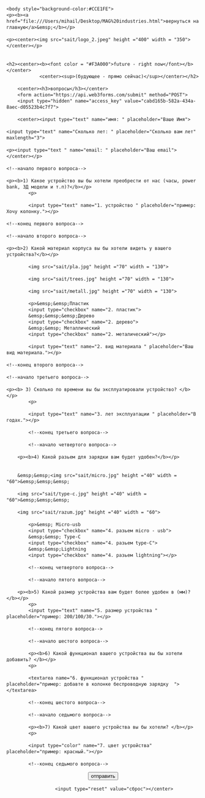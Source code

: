 
<html>
	<head>
	<title>MAG industries</title>
	<meta name="Glushnev Mikhail Alekseevich">
	<meta countent ="The site of the company MAG industries">
	<meta name="Keyboards" content="sait, MAG industries, interesting, tehnology, content, startup, 3d printer, arduino, code, knowledge, machine, auto, car, arduino, HTML, python, C++, sport">	
	</head>
	
    <body style="background-color:#CCE1FE">
    <p><b><a href="file:///Users/mihail/Desktop/MAG%20industries.html">вернуться на главную</a>&emsp;</b></p>
    
    <p><center><img src="sait/logo_2.jpeg" height ="400" width = "350"></center></p>
    
    
    <h2><center><b><font color = "#F3A000">future - right now</font></b></center>
				<center><sup>(будующее - прямо сейчас)</sup></center></h2>
				
		<center><h3>вопросы</h3></center>
		<form action="https://api.web3forms.com/submit" method="POST">
		<input type="hidden" name="access_key" value="cabd165b-582a-434a-8aec-d05523b4c7f7">
		
		<center><input type="text" name="имя: " placeholder="Ваше Имя">
	
	<input type="text" name="Сколько лет: " placeholder="Сколько вам лет" maxlength="3">
	
	<p><input type="text " name="email: " placeholder="Ваш email"></center></p>
	
	<!--начало первого вопроса-->
	
	<p><b>1) Какое устройство вы бы хотели преобрести от нас (часы, power bank, 3Д модели и т.п)?</b></p>
			<p>
			
			<input type="text" name="1. устройство " placeholder="пример: Хочу колонку."></p>
    
    <!--конец первого вопроса-->
    
    <!--начало второго вопроса-->
    
    <p><b>2) Какой материал корпуса вы бы хотели видеть у вашего устройства?</b></p>
			
			<img src="sait/pla.jpg" height ="70" width = "130">
			
			<img src="sait/trees.jpg" height ="70" width = "130">			
			
			<img src="sait/metall.jpg" height ="70" width = "130">
			
			<p>&emsp;&emsp;Пластик 
			<input type="checkbox" name="2. пластик">
			&emsp;&emsp;&emsp;Дерево 
			<input type="checkbox" name="2. дерево">
			&emsp;&emsp; Металлический 
			<input type="checkbox" name="2. металический"></p>
            
			<input type="text" name="2. вид материала " placeholder="Ваш вид материала."></p>
    
    <!--конец второго вопроса-->
    
    <!--начало третьего вопроса-->
    
    <p><b> 3) Сколько по времени вы бы эксплуатировали устройство? </b></p>
			<p>
			 
			<input type="text" name="3. лет эксплуатации " placeholder="В годах."></p>
			
			<!--конец третьего вопроса-->
			
			<!--начало четвертого вопроса-->
			
		<p><b>4) Какой разьем для зарядки вам будет удобен?</b></p>
		
		
		&emsp;&emsp;<img src="sait/micro.jpg" height ="40" width = "60">&emsp;&emsp;&emsp;
		
		<img src="sait/type-c.jpg" height ="40" width = "60">&emsp;&emsp;&emsp;
		
		<img src="sait/razum.jpg" height ="40" width = "60">
		
			<p>&emsp; Micro-usb 
			<input type="checkbox" name="4. разьем micro - usb">
			&emsp;&emsp; Type-C 
			<input type="checkbox" name="4. разьем type-C">
			&emsp;&emsp;Lightning 
			<input type="checkbox" name="4. разьем lightning"></p>
			
			<!--конец четвертого вопроса-->
			
			<!--начало пятого вопроса-->
			
		<p><b>5) Какой размер устройства вам будет более удобен в (мм)?</b></p>
			<p>
			<input type="text" name="5. размер устройства " placeholder="пример: 200/100/30."></p>	
			
			<!--конец пятого вопроса-->
			
			<!--начало шестого вопроса-->
			
			<p><b>6) Какой функционал вашего устройства вы бы хотели добавить? </b></p>
			<p>
				
            <textarea name="6. функционал устройства " placeholder="пример: добавте в колонке беспроводную зарядку  "></textarea>
            
            <!--конец шестого вопроса-->
            
            <!--начало седьмого вопроса-->
            
            <p><b>7) Какой цвет вашего устройства вы бы хотели? </b></p>
			<p>
				
            <input type="color" name="7. цвет устройства" placeholder="пример: красный."></p>	
            
            <!--конец седьмого вопроса-->
    
  <center><input type="submit" value="отправить" class="btn" name="send">
			
			<input type="reset" value="сброс"></center>
			
